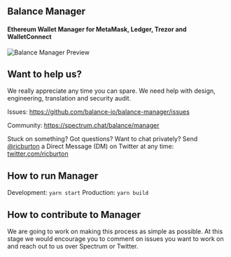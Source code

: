 ## Balance Manager

#### Ethereum Wallet Manager for MetaMask, Ledger, Trezor and WalletConnect

<img src="https://cl.ly/0h173T3Q3p3n/app.png" alt="Balance Manager Preview">

## Want to help us?
We really appreciate any time you can spare. We need help with design, engineering, translation and security audit.

Issues: https://github.com/balance-io/balance-manager/issues

Community: https://spectrum.chat/balance/manager

Stuck on something? Got questions? Want to chat privately? Send <a href="twitter.com/ricburton">@ricburton</a> a Direct Message (DM) on Twitter at any time: <a href="twitter.com/ricburton">twitter.com/ricburton</a>

## How to run Manager

Development: `yarn start`
Production: `yarn build`

## How to contribute to Manager
We are going to work on making this process as simple as possible. At this stage we would encourage you to comment on issues you want to work on and reach out to us over Spectrum or Twitter.
